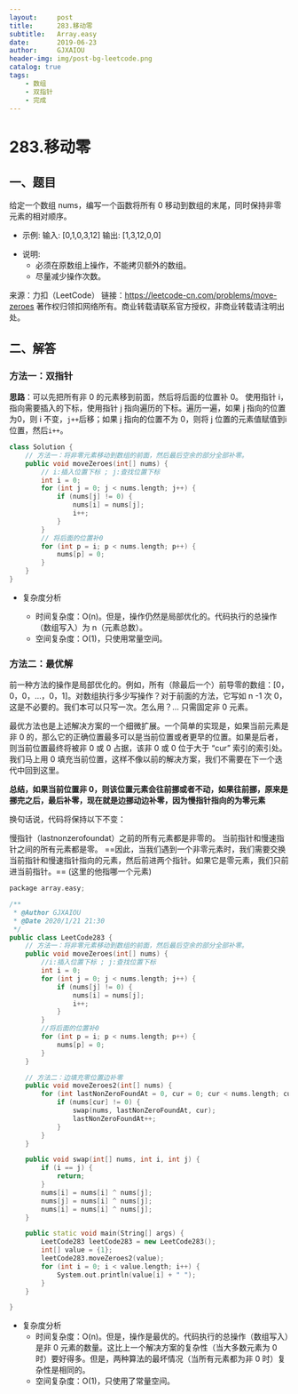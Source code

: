 ```yaml
---
layout:     post
title:      283.移动零
subtitle:   Array.easy
date:       2019-06-23
author:     GJXAIOU
header-img: img/post-bg-leetcode.png
catalog: true
tags:
    - 数组
	- 双指针
	- 完成
---
```



# 283.移动零

## 一、题目


给定一个数组 nums，编写一个函数将所有 0 移动到数组的末尾，同时保持非零元素的相对顺序。

- 示例:
输入: [0,1,0,3,12]
输出: [1,3,12,0,0]

* 说明:
  * 必须在原数组上操作，不能拷贝额外的数组。
  * 尽量减少操作次数。

来源：力扣（LeetCode）
链接：https://leetcode-cn.com/problems/move-zeroes
著作权归领扣网络所有。商业转载请联系官方授权，非商业转载请注明出处。



## 二、解答

### 方法一：双指针

**思路**：可以先把所有非 0 的元素移到前面，然后将后面的位置补 0。 使用指针 i，指向需要插入的下标，使用指针 j 指向遍历的下标。遍历一遍，如果 j 指向的位置为0，则 i 不变，`j++`后移；如果 j 指向的位置不为 0，则将 j 位置的元素值赋值到i位置，然后`i++`。

```cpp
class Solution {
    // 方法一：将非零元素移动到数组的前面，然后最后空余的部分全部补零。
    public void moveZeroes(int[] nums) {
        // i:插入位置下标 ; j:查找位置下标
        int i = 0;
        for (int j = 0; j < nums.length; j++) {
            if (nums[j] != 0) {
                nums[i] = nums[j];
                i++;
            }
        }
        // 将后面的位置补0
        for (int p = i; p < nums.length; p++) {
            nums[p] = 0;
        }
    }
}
```

- 复杂度分析

  * 时间复杂度：O(n)。但是，操作仍然是局部优化的。代码执行的总操作（数组写入）为 n（元素总数）。
  * 空间复杂度：O(1)，只使用常量空间。



### 方法二：最优解

前一种方法的操作是局部优化的。例如，所有（除最后一个）前导零的数组：[0，0，0，…，0，1]。对数组执行多少写操作？对于前面的方法，它写如 n -1 次 0，这是不必要的。我们本可以只写一次。怎么用？… 只需固定非 0 元素。

最优方法也是上述解决方案的一个细微扩展。一个简单的实现是，如果当前元素是非 0 的，那么它的正确位置最多可以是当前位置或者更早的位置。如果是后者，则当前位置最终将被非 0 或 0 占据，该非 0 或 0 位于大于 “cur” 索引的索引处。我们马上用 0 填充当前位置，这样不像以前的解决方案，我们不需要在下一个迭代中回到这里。

**总结，如果当前位置非 0，则该位置元素会往前挪或者不动，如果往前挪，原来是挪完之后，最后补零，现在就是边挪动边补零，因为慢指针指向的为零元素**

换句话说，代码将保持以下不变：

慢指针（lastnonzerofoundat）之前的所有元素都是非零的。
当前指针和慢速指针之间的所有元素都是零。
==因此，当我们遇到一个非零元素时，我们需要交换当前指针和慢速指针指向的元素，然后前进两个指针。如果它是零元素，我们只前进当前指针。== (这里的他指哪一个元素)
```cpp
package array.easy;

/**
 * @Author GJXAIOU
 * @Date 2020/1/21 21:30
 */
public class LeetCode283 {
    // 方法一：将非零元素移动到数组的前面，然后最后空余的部分全部补零。
    public void moveZeroes(int[] nums) {
        //i:插入位置下标 ; j:查找位置下标
        int i = 0;
        for (int j = 0; j < nums.length; j++) {
            if (nums[j] != 0) {
                nums[i] = nums[j];
                i++;
            }
        }
        //将后面的位置补0
        for (int p = i; p < nums.length; p++) {
            nums[p] = 0;
        }
    }

    // 方法二：边填充零位置边补零
    public void moveZeroes2(int[] nums) {
        for (int lastNonZeroFoundAt = 0, cur = 0; cur < nums.length; cur++) {
            if (nums[cur] != 0) {
                swap(nums, lastNonZeroFoundAt, cur);
                lastNonZeroFoundAt++;
            }
        }
    }

    public void swap(int[] nums, int i, int j) {
        if (i == j) {
            return;
        }
        nums[i] = nums[i] ^ nums[j];
        nums[j] = nums[i] ^ nums[j];
        nums[i] = nums[i] ^ nums[j];
    }

    public static void main(String[] args) {
        LeetCode283 leetCode283 = new LeetCode283();
        int[] value = {1};
        leetCode283.moveZeroes2(value);
        for (int i = 0; i < value.length; i++) {
            System.out.println(value[i] + " ");
        }
    }

}

```

- 复杂度分析
  - 时间复杂度：O(n)。但是，操作是最优的。代码执行的总操作（数组写入）是非 0 元素的数量。这比上一个解决方案的复杂性（当大多数元素为 0 时）要好得多。但是，两种算法的最坏情况（当所有元素都为非 0 时）复杂性是相同的。
  - 空间复杂度：O(1)，只使用了常量空间。
